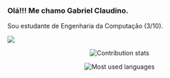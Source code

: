 ### Olá!!! Me chamo Gabriel Claudino.

Sou estudante de Engenharia da Computação (3/10).
  
[<img src="https://img.shields.io/badge/linkedin-%230077B5.svg?&style=for-the-badge&logo=linkedin&logoColor=white" />](https://www.linkedin.com/in/gabrielclaudinoo/) 

<p align="center"><img align="center" src="https://github-readme-streak-stats.herokuapp.com/?user=Claudino2001&theme=react&" alt="Contribution stats"/></p>

<p align="center"><img align="center" src="https://github-readme-stats.vercel.app/api/top-langs?username=Claudino2001&show_icons=true&locale=en&layout=compact&theme=react" alt="Most used languages"/></p>
